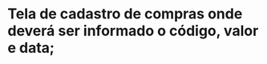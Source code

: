 <!-- # Tela de cadastro de um novo revendedor(a) solicitando Nome completo, CPF, e- mail e senha; -->

<!-- # Tela de login para informar e-mail e senha; -->

# Tela de cadastro de compras onde deverá ser informado o código, valor e data;

<!-- # Tela de listagem das compras cadastradas exibindo as informações de: código da compra, valor, data, % de cashback aplicado, valor do cashback e status do cadastro; -->

<!-- # O status do cadastro poderá ser “Em validação”, “Reprovado” e “Aprovado”; -->

<!-- # Tela para exibir o valor de cashback acumulado até o momento, esta informação virá de uma das APIs do Boticário, que é um outro sistema que agrupa e consolida todas as vendas do revendedor(a) -->
